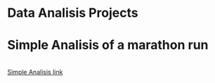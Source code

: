 # Data Analisis Projects

# Simple Analisis of a marathon run

<br><a href="https://github.com/ooo-dev-code/Marathon-Analisis"> Simple Analisis link</br>
